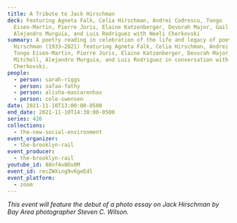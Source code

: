 ```yaml
---
title: A Tribute to Jack Hirschman
deck: Featuring Agneta Falk, Celia Hirschman, Andrei Codrescu, Tongo
  Eisen-Martin, Pierre Joris, Elaine Katzenberger, Devorah Major, Gail Mitchell,
  Alejandro Murguia, and Luis Rodriguez with Neeli Cherkovski
summary: A poetry reading in celebration of the life and legacy of poet Jack
  Hirschman (1933–2021) featuring Agneta Falk, Celia Hirschman, Andrei Codrescu,
  Tongo Eisen-Martin, Pierre Joris, Elaine Katzenberger, Devorah Major, Gail
  Mitchell, Alejandro Murguia, and Luis Rodriguez in conversation with Neeli
  Cherkovski.
people:
  - person: sarah-riggs
  - person: safaa-fathy
  - person: alisha-mascarenhas
  - person: cole-swensen
date: 2021-11-10T13:00:00-0500
end_date: 2021-11-10T14:30:00-0500
series: 426
collections:
  - the-new-social-environment
event_organizer:
  - the-brooklyn-rail
event_producer:
  - the-brooklyn-rail
youtube_id: 88nf4x0Ox0M
event_id: recZWXing9v6geEdl
event_platform:
  - zoom
---
```

*This event will feature the debut of a photo essay on Jack Hirschman by Bay Area photographer Steven C. Wilson.*